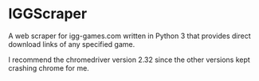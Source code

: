# IGGScraper
A web scraper for igg-games.com written in Python 3 that provides direct download links of any specified game. 

I recommend the chromedriver version 2.32 since the other versions kept crashing chrome for me.
